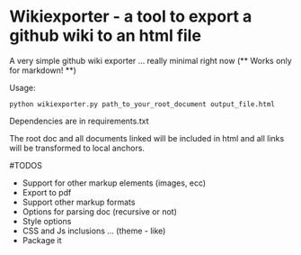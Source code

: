 # Wikiexporter - a tool to export a github wiki to an html file

A very simple github wiki exporter … really minimal right now
(** Works only for markdown! **)


 Usage:
 
 	python wikiexporter.py path_to_your_root_document output_file.html
 	
 	
Dependencies are in requirements.txt
 	
 
The root doc and all documents linked will be included in html and all links will be transformed to local anchors.


#TODOS

*  Support for other markup elements (images, ecc)
*  Export to pdf 
*  Support other markup formats  
*  Options for parsing doc (recursive or not)
*  Style options
*  CSS and Js inclusions … (theme - like)
*  Package it